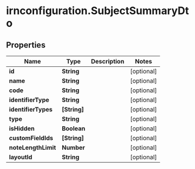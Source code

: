 # irnconfiguration.SubjectSummaryDto

## Properties

Name | Type | Description | Notes
------------ | ------------- | ------------- | -------------
**id** | **String** |  | [optional] 
**name** | **String** |  | [optional] 
**code** | **String** |  | [optional] 
**identifierType** | **String** |  | [optional] 
**identifierTypes** | **[String]** |  | [optional] 
**type** | **String** |  | [optional] 
**isHidden** | **Boolean** |  | [optional] 
**customFieldIds** | **[String]** |  | [optional] 
**noteLengthLimit** | **Number** |  | [optional] 
**layoutId** | **String** |  | [optional] 


